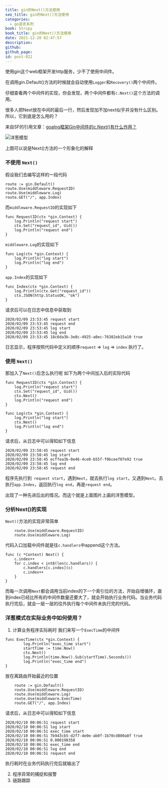 ```yaml
---
title: gin的Next()方法使用
seo_title: gin的Next()方法使用
categories:
  - go语言系列
book: Strcpy
book_title: gin的Next()方法使用
date: 2021-12-20 02:47:57
description:
github:
github_page:
id: post-822
---
```


使用gin这个web框架开发http服务，少不了使用中间件。

在调用gin.Default()方法的时候就会自动使用`Logger`和`Recovery()`两个中间件。

仔细查看两个中间件的实现，你会发现，两个中间件都有`c.Next()`这个方法的调用。


很多人把Next放在中间的最后一行，然后发现加不加next似乎并没有什么区别。所以，它到底是怎么用的？

<!--more-->

来自SF的引用文章：[goalng框架Gin中间件的c.Next()有什么作用？](https://segmentfault.com/q/1010000020256918 "goalng框架Gin中间件的c.Next()有什么作用？")

![洋葱模型](https://jinfeijie.cn/wp-content/uploads/2020/02/943491-4030de75a169e4c8.png)

上图可以说是Next()方法的一个形象化的解释

### 不使用 `Next()`
假设我们去编写这样的一段代码
```
route := gin.Default()
route.Use(middleware.RequestID)
route.Use(middleware.Log)
route.GET("/", app.Index)
```
而`middleware.RequestID`的实现如下
```
func RequestID(ctx *gin.Context) {
	log.Println("request start")
	ctx.Set("request_id", Uid())
	log.Println("request end")
}
```
`middleware.Log`的实现如下
```
func Log(ctx *gin.Context) {
	log.Println("log start")
	log.Println("log end")
}
```
`app.Index`的实现如下
```
func Index(ctx *gin.Context) {
	log.Println(ctx.Get("request_id"))
	ctx.JSON(http.StatusOK, "ok")
}
```
请求后可以在日志中信息中获取到
```
2020/02/09 23:53:45 request start
2020/02/09 23:53:45 request end
2020/02/09 23:53:45 log start
2020/02/09 23:53:45 log end
2020/02/09 23:53:45 18c6da3b-3e8c-4925-a0ec-76382eb15a10 true
```
日志显示，程序按照代码中定义的顺序`request` => `log` => `index` 执行了。

### 使用 `Next()`
那加入了`Next()`后怎么执行呢
如下为两个中间加入后的实际代码
```
func RequestID(ctx *gin.Context) {
	log.Println("request start")
	ctx.Set("request_id", Uid())
	ctx.Next()
	log.Println("request end")
}
```

```
func Log(ctx *gin.Context) {
	log.Println("log start")
	ctx.Next()
	log.Println("log end")
}
```
请求后，从日志中可以得知如下信息
```
2020/02/09 23:58:45 request start
2020/02/09 23:58:45 log start
2020/02/09 23:58:45 ecffea3b-0e46-4ce0-b55f-f0bceef07e92 true
2020/02/09 23:58:45 log end
2020/02/09 23:58:45 request end
```
程序先执行到` request start`，遇到`Next`，就去执行`log start`，又遇到`Next`。去执行`app.Index`，返回执行`log end`，再是`request end`。

出现了一种先进后出的情况。而这个就是上面图片上画的洋葱模型。

### 分析Next()的实现
`Next()`方法的实现非常简单
```
	route.Use(middleware.RequestID)
	route.Use(middleware.Log)
```
代码入口加载中间件就是往`c.handlers`中append这个方法。
```
func (c *Context) Next() {
	c.index++
	for c.index < int8(len(c.handlers)) {
		c.handlers[c.index](c)
		c.index++
	}
}
```
而每一次调用`Next`都会调用当前index的下一个索引位的方法，开始自增循环，直到index已经比所有的中间件数量还要大了，就会开始执行业务代码。当业务代码执行完后，就会一层一层的往外执行每个中间件未执行完的代码。


### 洋葱模式在实际业务中如何使用？

1. 计算业务程序实际耗时
我们来写一个`ExecTime`的中间件
```
func ExecTime(ctx *gin.Context) {
		log.Println("exec_time start")
		startTime := time.Now()
		ctx.Next()
		log.Println(time.Now().Sub(startTime).Seconds())
		log.Println("exec_time end")
}
```
放在离路由开始最近的位置
```
	route := gin.Default()
	route.Use(middleware.RequestID)
	route.Use(middleware.Log)
	route.Use(middleware.ExecTime)
	route.GET("/", app.Index)
```
请求后，从日志中可以得知如下信息
```
2020/02/10 00:06:51 request start
2020/02/10 00:06:51 log start
2020/02/10 00:06:51 exec_time start
2020/02/10 00:06:51 7b943cb5-d2f7-4e0e-ab0f-1b70cd800a8f true
2020/02/10 00:06:51 0.000198358
2020/02/10 00:06:51 exec_time end
2020/02/10 00:06:51 log end
2020/02/10 00:06:51 request end
```
执行耗时在业务代码执行完后就输出了

2. 程序异常的捕捉和报警
3. 链路跟踪

